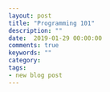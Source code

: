 ```yaml
---
layout: post
title: "Programming 101"
description: ""
date:  2019-01-29 00:00:00
comments: true
keywords: ""
category:
tags:
- new blog post
---
```

    
